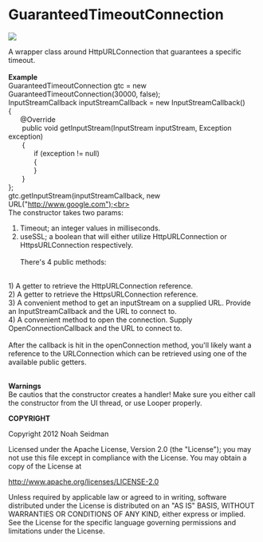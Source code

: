 GuaranteedTimeoutConnection
===========================
<img src="http://mindthis.ca/wp-content/uploads/2011/12/timeout.jpg"/>

A wrapper class around HttpURLConnection that guarantees a specific timeout. 
<br><br>
<b>Example</b><br>
GuaranteedTimeoutConnection gtc = new GuaranteedTimeoutConnection(30000, false);<br>
InputStreamCallback inputStreamCallback = new InputStreamCallback()<br>
{
<br>
&nbsp;&nbsp;&nbsp;&nbsp;&nbsp; @Override<br>
&nbsp;&nbsp;&nbsp;&nbsp;&nbsp;&nbsp; public void getInputStream(InputStream inputStream, Exception exception)<br>
&nbsp;&nbsp;&nbsp;&nbsp;&nbsp;&nbsp; {<br>
&nbsp;&nbsp;&nbsp;&nbsp;&nbsp;&nbsp;&nbsp;&nbsp;&nbsp;&nbsp;&nbsp;&nbsp; if (exception != null)<br>
&nbsp;&nbsp;&nbsp;&nbsp;&nbsp;&nbsp;&nbsp;&nbsp;&nbsp;&nbsp;&nbsp;&nbsp; {<br>
&nbsp;&nbsp;&nbsp;&nbsp;&nbsp;&nbsp;&nbsp;&nbsp;&nbsp;&nbsp;&nbsp;&nbsp; }<br>
&nbsp;&nbsp;&nbsp;&nbsp;&nbsp;&nbsp; }<br>
};<br>
gtc.getInputStream(inputStreamCallback, new URL("http://www.google.com");<br><br>
The constructor takes two params:
<br>
1) Timeout; an integer values in milliseconds.<br>
2) useSSL; a boolean that will either utilize HttpURLConnection or HttpsURLConnection respectively.
<br><br>
There's 4 public methods:
<br>
1) A getter to retrieve the HttpURLConnection reference.
<br>
2) A getter to retrieve the HttpsURLConnection reference.
<br>
3) A convenient method to get an inputStream on a supplied URL. Provide an InputStreamCallback and the URL to connect to.
<br>
4) A convenient method to open the connection. Supply OpenConnectionCallback and the URL to connect to.
<br><br>
After the callback is hit in the openConnection method, you'll likely want a reference to the URLConnection which can be retrieved using one of the available public getters.<br><br>

<b>Warnings</b><br>
Be cautios that the constructor creates a handler! Make sure you either call the constructor from the UI thread, or use Looper properly.

<B> COPYRIGHT </B>

Copyright 2012 Noah Seidman

Licensed under the Apache License, Version 2.0 (the "License");
you may not use this file except in compliance with the License.
You may obtain a copy of the License at

   http://www.apache.org/licenses/LICENSE-2.0

Unless required by applicable law or agreed to in writing, software
distributed under the License is distributed on an "AS IS" BASIS,
WITHOUT WARRANTIES OR CONDITIONS OF ANY KIND, either express or implied.
See the License for the specific language governing permissions and
limitations under the License.